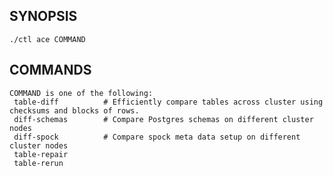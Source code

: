 ## SYNOPSIS
    ./ctl ace COMMAND
 
## COMMANDS
    COMMAND is one of the following:
     table-diff          # Efficiently compare tables across cluster using checksums and blocks of rows.
     diff-schemas        # Compare Postgres schemas on different cluster nodes
     diff-spock          # Compare spock meta data setup on different cluster nodes
     table-repair
     table-rerun
